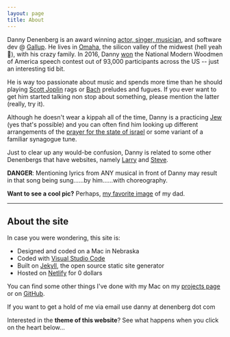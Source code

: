```yaml
---
layout: page
title: About
---
```


Danny Denenberg is an award winning [actor, singer, musician](https://drive.google.com/file/d/1b29B0QrxZei-Fpmv96fJhEw-qyBjV3AQ/view?usp=sharing), and software dev @ [Gallup](https://www.gallup.com/home.aspx). He lives in [Omaha](https://en.wikipedia.org/wiki/Omaha,_Nebraska), the silicon valley of the midwest (hell yeah 🧐), with his crazy family. In 2016, Danny [won](http://www.jewishomaha.org/jewish-press/2015/06/danny-goes-national/) the National Modern Woodmen of America speech contest out of 93,000 participants across the US -- just an interesting tid bit.

He is way too passionate about music and spends more time than he should playing [Scott Joplin](https://en.wikipedia.org/wiki/Scott_Joplin) rags or [Bach](https://en.wikipedia.org/wiki/Johann_Sebastian_Bach) preludes and fugues. If you ever want to get him started talking non stop about something, please mention the latter (really, try it).

Although he doesn't wear a kippah all of the time, Danny is a practicing [Jew](https://en.wikipedia.org/wiki/Jews) (yes that's possible) and you can often find him looking up different arrangements of the [prayer for the state of israel](https://en.wikipedia.org/wiki/Prayer_for_the_Welfare_of_the_State_of_Israel) or some variant of a familiar synagogue tune.

Just to clear up any would-be confusion, Danny is related to some other Denenbergs that have websites, namely [Larry](http://larry.denenberg.com/) and [Steve](http://www.facialsurgery.com/PPghome_page).

**DANGER**: Mentioning lyrics from ANY musical in front of Danny may result in that song being sung......by him......with choreography.

**Want to see a cool pic?** Perhaps, [my favorite image](/goods/dadwithgatesandbuffet.png) of my dad.

<hr/>

## About the site

In case you were wondering, this site is:

- Designed and coded on a Mac in Nebraska
- Coded with [Visual Studio Code](https://code.visualstudio.com/)
- Built on [Jekyll](https://jekyllrb.com/), the open source static site generator
- Hosted on [Netlify](https://www.netlify.com/) for 0 dollars

You can find some other things I've done with my Mac on my [projects page](/projects) or on [GitHub](https://github.com/dannydenenberg).

If you want to get a hold of me via email use danny at denenberg dot com

Interested in the **theme of this website**? See what happens when you click on the heart below...
